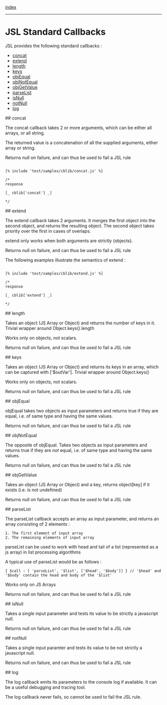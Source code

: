 [index](/docs/jsl/html/index.html)

---

# JSL Standard Callbacks

JSL provides the following standard callbacks :

- [concat](#concat)
- [extend](#extend)
- [length](#length)
- [keys](#keys)
- [objEqual](#objequal)
- [objNotEqual](#objNotequal)
- [objGetValue](#objgetvalue)
- [parseList](#parselist)
- [isNull](#isnull)
- [notNull](#notnull)
- [log](#log)

<span id="concat">
## concat
</span>

The concat callback takes 2 or more arguments, which can be either all arrays, or all string. 

The returned value is a concatenation of all the supplied arguments, either array or string.

Returns null on failure, and can thus be used to fail a JSL rule

 ```

[% include 'test/samples/cblib/concat.js' %]

/*
response 

[_ cblib['concat'] _]

*/

```

<span id="extend">
## extend
</span>

The extend callback takes 2 arguments. It merges the first object into the second object, and returns the resulting object. The second object takes priority over the first in cases of overlaps. 

extend only works when both arguments are strictly {objects}.

Returns null on failure, and can thus be used to fail a JSL rule

The following examples illustrate the semantics of extend :

 ```

[% include 'test/samples/cblib/extend.js' %]

/*
response 

[_ cblib['extend'] _]

*/

```

<span id="length">
## length
</span>

Takes an object (JS Array or Object) and returns the number of keys in it. Trivial wrapper around Object.keys().length

Works only on objects, not scalars.

Returns null on failure, and can thus be used to fail a JSL rule

<span id="keys">
## keys
</span>

Takes an object (JS Array or Object) and returns its keys in an array, which can be captured with ['$outVar']. Trivial wrapper around Object.keys()

Works only on objects, not scalars.

Returns null on failure, and can thus be used to fail a JSL rule

<span id="objequal">
## objEqual
</span>

objEqual takes two objects as input parameters and returns true if they are equal, i.e. of same type and having the same values.

Returns null on failure, and can thus be used to fail a JSL rule

<span id="objNotequal">
## objNotEqual
</span>

The opposite of objEqual. Takes two objects as input parameters and returns true if they are _not_ equal, i.e. of same type and having the same values.

Returns null on failure, and can thus be used to fail a JSL rule


<span id="objgetvalue">
## objGetValue
</span>

Takes an object (JS Array or Object) and a key, returns object[key] if it exists (i.e. is not undefined)

Returns null on failure, and can thus be used to fail a JSL rule

<span id="parselist">
## parseList
</span>

The parseList callback accepts an array as input parameter, and returns an array consisting of 2 elements : 

    1. The first element of input array
    2. The remaining elements of input array

parseList can be used to work with head and tail of a list (represented as a js array) in list processing algorithms

A typical use of parseList would be as follows :

    { $call : [ 'parseList', '$list', ['$head', '$body']] } // '$head' and '$body' contain the head and body of the '$list' 

Works only on JS Arrays

Returns null on failure, and can thus be used to fail a JSL rule

<span id="isnull">
## isNull
</span>

Takes a single input parameter and tests its value to be strictly a javascript null.

Returns null on failure, and can thus be used to fail a JSL rule

<span id="notnull">
## notNull
</span>

Takes a single input paramter and tests its value to be not strictly a javascript null.

Returns null on failure, and can thus be used to fail a JSL rule

<span id="log">
## log
</span>

The log callback emits its parameters to the console log if available. It can be a useful debugging and tracing tool.

The log callback never fails, so cannot be used to fail the JSL rule.
